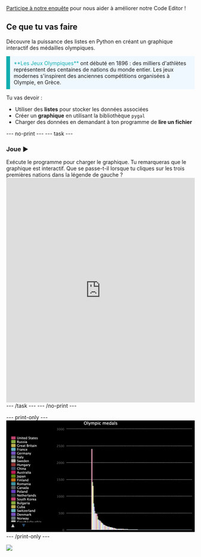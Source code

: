 <div class="c-survey-banner" style="width:100%">
  <a class="c-survey-banner__link" href="https://form.raspberrypi.org/f/code-editor-feedback" target="_blank">Participe à notre enquête</a> pour nous aider à améliorer notre Code Editor !
</div>

## Ce que tu vas faire

Découvre la puissance des listes en Python en créant un graphique interactif des médailles olympiques.

<p style="border-left: solid; border-width:10px; border-color: #0faeb0; background-color: aliceblue; padding: 10px;">
<span style="color: #0faeb0">**Les Jeux Olympiques**</span> ont débuté en 1896 : des milliers d'athlètes représentent des centaines de nations du monde entier. Les jeux modernes s'inspirent des anciennes compétitions organisées à Olympie, en Grèce.
</p>

Tu vas devoir :
 - Utiliser des **listes** pour stocker les données associées
 - Créer un **graphique** en utilisant la bibliothèque `pygal`
 - Charger des données en demandant à ton programme de **lire un fichier**

--- no-print ---
--- task ---
### Joue ▶️
<div style="display: flex; flex-wrap: wrap">
<div style="flex-basis: 175px; flex-grow: 1">  
Exécute le programme pour charger le graphique. Tu remarqueras que le graphique est interactif. Que se passe-t-il lorsque tu cliques sur les trois premières nations dans la légende de gauche ?
</div>
<iframe src="https://editor.raspberrypi.org/fr-FR/embed/viewer/charting-champions-example" width="600" height="600" frameborder="0" marginwidth="0" marginheight="0" allowfullscreen>
</iframe>
</div>
--- /task ---
--- /no-print ---

--- print-only ---
![Projet terminé.](images/completed_preview.png)
--- /print-only ---

![](http://code.org/api/hour/begin_rp_charting.png)
